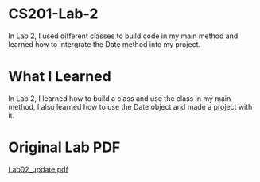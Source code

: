 # CS201-Lab-2
In Lab 2, I used different classes to build code in my main method and learned how to intergrate the Date method into my project.

# What I Learned
In Lab 2, I learned how to build a class and use the class in my main method, I also learned how to use the Date object and made a project with it.

# Original Lab PDF
[Lab02_update.pdf](https://github.com/aryanpat/CS-Lab-2/files/9845090/Lab02_update.pdf)

